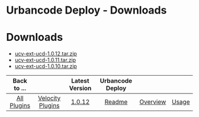 
Urbancode Deploy - Downloads
=======================

# Downloads

- [ucv-ext-ucd-1.0.12.tar.zip](https://github.com/UrbanCode/IBM-UCV-PLUGINS/raw/main/files/ucv-ext-ucd/ucv-ext-ucd:1.0.12.tar)
- [ucv-ext-ucd-1.0.11.tar.zip](https://github.com/UrbanCode/IBM-UCV-PLUGINS/raw/main/files/ucv-ext-ucd/ucv-ext-ucd:1.0.11.tar)
- [ucv-ext-ucd-1.0.10.tar.zip](https://github.com/UrbanCode/IBM-UCV-PLUGINS/raw/main/files/ucv-ext-ucd/ucv-ext-ucd:1.0.10.tar)

|Back to ...||Latest Version|Urbancode Deploy |||
| :---: | :---: | :---: | :---: | :---: | :---: |
|[All Plugins](../../index.md)|[Velocity Plugins](../README.md)|[1.0.12](https://github.com/UrbanCode/IBM-UCV-PLUGINS/raw/main/files/ucv-ext-ucd/ucv-ext-ucd:1.0.12.tar)|[Readme](README.md)|[Overview](overview.md)|[Usage](usage.md)|
